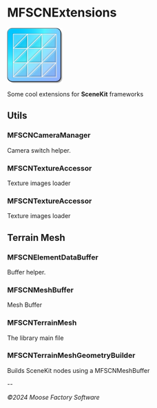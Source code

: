 # MFSCNExtensions

![MFSCNExtensions logo](Icon_128.png)

Some cool extensions for **SceneKit** frameworks

## Utils

### MFSCNCameraManager

Camera switch helper. 

### MFSCNTextureAccessor

Texture images loader

### MFSCNTextureAccessor

Texture images loader

## Terrain Mesh

### MFSCNElementDataBuffer

Buffer helper.

### MFSCNMeshBuffer

Mesh Buffer

### MFSCNTerrainMesh

The library main file

### MFSCNTerrainMeshGeometryBuilder

Builds SceneKit nodes using a MFSCNMeshBuffer

--

*©2024 Moose Factory Software*
